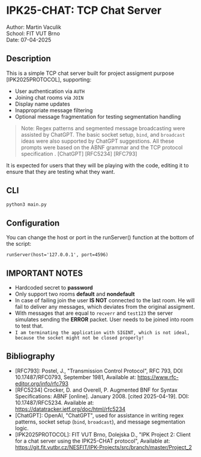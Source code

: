 # IPK25-CHAT: TCP Chat Server

Author: Martin Vaculik  
School: FIT VUT Brno  
Date: 07-04-2025

## Description

This is a simple TCP chat server built for project assigment purpose [IPK2025PROTOCOL], supporting:

- User authentication via `AUTH`
- Joining chat rooms via `JOIN`
- Display name updates
- Inappropriate message filtering
- Optional message fragmentation for testing segmentation handling

> Note: Regex patterns and segmented message broadcasting were assisted by ChatGPT. The basic socket setup, `bind`, and `broadcast` ideas were also supported by ChatGPT suggestions. All these prompts were based on the ABNF grammar and the TCP protocol specification . [ChatGPT] [RFC5234] [RFC793]

It is expected for users that they will be playing with the code, editing it to ensure that they are testing what they want.

## CLI

```bash
python3 main.py
```

## Configuration

You can change the host or port in the runServer() function at the bottom of the script:

```
runServer(host='127.0.0.1', port=4596)
```

## IMPORTANT NOTES

- Hardcoded secret to **password**
- Only support two rooms **default** and **nondefault**
- In case of failing join the user **IS NOT** connected to the last room. He will fail to deliver any messages, which deviates from the original assigment.
- With messages that are equal to `recverr` and `test123` the server simulates sending the **ERROR** packet. User needs to be joined into room to test that.
- `I am terminating the application with SIGINT, which is not ideal, because the socket might not be closed properly!`

## Bibliography

- [RFC793]: Postel, J., "Transmission Control Protocol", RFC 793, DOI 10.17487/RFC0793, September 1981, Available at: <https://www.rfc-editor.org/info/rfc793>
- [RFC5234] Crocker, D. and Overell, P. Augmented BNF for Syntax Specifications: ABNF [online]. January 2008. [cited 2025-04-19]. DOI: 10.17487/RFC5234. Available at: https://datatracker.ietf.org/doc/html/rfc5234
- [ChatGPT]: OpenAI, "ChatGPT", used for assistance in writing regex patterns, socket setup (`bind`, `broadcast`), and message segmentation logic.
- [IPK2025PROTOCOL]: FIT VUT Brno, Dolejska D., "IPK Project 2: Client for a chat server using the IPK25-CHAT protocol", Available at: <https://git.fit.vutbr.cz/NESFIT/IPK-Projects/src/branch/master/Project_2>
